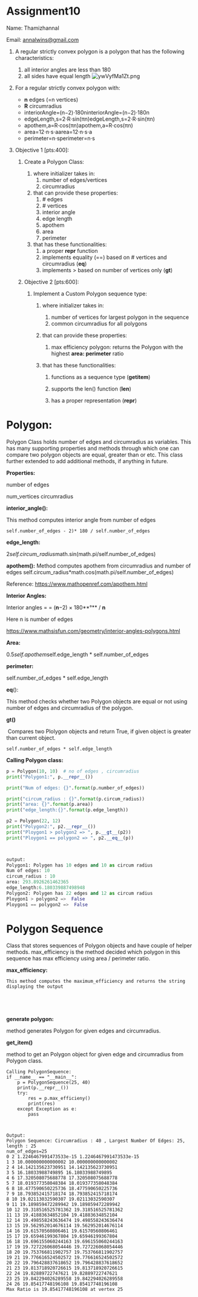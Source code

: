 # Assignment10

 

Name: Thamizhannal 

Email: annalwins@gmail.com



1. A regular strictly convex polygon is a polygon that has the following characteristics:

   1. all interior angles are less than 180
   2. all sides have equal length
      ![ywVyfMa1Zt.png](https://canvas.instructure.com/courses/2734597/files/143701655/preview) 

2. For a regular strictly convex polygon with:

   - **n** edges (=n vertices)
   - **R** circumradius
   - interiorAngle=(n−2)⋅180ninteriorAngle=(n−2)⋅180n
   - edgeLength,s=2⋅R⋅sin(πn)edgeLength,s=2⋅R⋅sin⁡(πn)
   - apothem,a=R⋅cos(πn)apothem,a=R⋅cos⁡(πn)
   - area=12⋅n⋅s⋅aarea=12⋅n⋅s⋅a
   - perimeter=n⋅sperimeter=n⋅s

3. Objective 1 [pts:400]:

   1. Create a Polygon Class:

      1. where initializer takes in:
         1. number of edges/vertices
         2. circumradius
      2. that can provide these properties:
         1. \# edges
         2. \# vertices
         3. interior angle
         4. edge length
         5. apothem
         6. area
         7. perimeter
      3. that has these functionalities:
         1. a proper __repr__ function
         2. implements equality (==) based on # vertices and circumradius (__eq__)
         3. implements > based on number of vertices only (__gt__)

   2. Objective 2 [pts:600]:

      1. Implement a Custom Polygon sequence type:

         1. where initializer takes in:

            1. number of vertices for largest polygon in the sequence
            2. common circumradius for all polygons

         2. that can provide these properties:

            1. max efficiency polygon: returns the Polygon with the highest **area: perimeter** ratio

         3. that has these functionalities:

            1. functions as a sequence type (__getitem__)

            2. supports the len() function (__len__)

            3. has a proper representation (__repr__)

               



# Polygon: 

Polygon Class holds number of edges and circumradius as variables. This has many supporting properties and methods through which one  can compare two polygon objects are equal, greater than or etc. This class further extended to add additional methods, if anything in future.



**Properties:**

number of edges

num_vertices
circumradius



**interior_angle():**

This method computes interior angle from number of edges


```
self.number_of_edges - 2)* 180 / self.number_of_edges
```



**edge_length:**

​	2*self.circum_radius*math.sin(math.pi/self.number_of_edges)

**apothem():**
Method computes apothem from circumradius and number of edges
self.circum_radius*math.cos(math.pi/self.number_of_edges)

Reference: https://www.mathopenref.com/apothem.html



**Interior Angles:**

Interior angles = = (**n**−2) × 180**°** / **n**

Here n is number of edges

https://www.mathsisfun.com/geometry/interior-angles-polygons.html



**Area:**

0.5*self.apothem*self.edge_length * self.number_of_edges



**perimeter:**

self.number_of_edges * self.edge_length

__eq__():

This method checks whether two Polygon objects are equal or not using number of edges and circumradius of the polygon.
     

**gt()**

​	Compares two Plolygon objects and return True, if given object is greater than current object.

```
self.number_of_edges * self.edge_length
```



**Calling Polygon class:**

```python
p = Polygon(10, 10)  # no of edges , circumradius
print("Polygon1:", p.__repr__())

print("Num of edges: {}".format(p.number_of_edges))

print("circum_radius : {}".format(p.circum_radius))
print("area: {}".format(p.area))
print("edge_length:{}".format(p.edge_length))

p2 = Polygon(22, 12)
print("Polygon2:", p2.__repr__())
print("Ploygon1 > polygon2 => ", p.__gt__(p2))
print("Ploygon1 == polygon2 => ", p2.__eq__(p))



output:
Polygon1: Polygen has 10 edges and 10 as circum radius
Num of edges: 10
circum_radius : 10
area: 293.8926261462365
edge_length:6.180339887498948
Polygon2: Polygen has 22 edges and 12 as circum radius
Ploygon1 > polygon2 =>  False
Ploygon1 == polygon2 =>  False
```



# Polygon Sequence

Class that stores sequences of Polygon objects and have couple of helper methods. max_efficiency is the method decided which polygon in this sequence has max efficiency using area / perimeter ratio.



**max_efficiency:** 

```
This method computes the maximum_efficiency and returns the string displaying the output
```

```




```

**generate polygon:**

method generates Polygon for given edges and circumradius.



**get_item()**

method to get an Polygon object for given edge and circumradius from Polygon class.



```
Calling PolygonSequence:
if __name__ == "__main__":
    p = PolygonSequence(25, 40)
    print(p.__repr__())
    try:
        res = p.max_efficieny()
        print(res)
    except Exception as e:
        pass
        
        
        
Output:
Polygon Sequence: Circumradius : 40 , Largest Number Of Edges: 25, length : 25
num_of_edges=25
0 2 1.2246467991473533e-15 1.2246467991473533e-15
1 3 10.000000000000002 10.000000000000002
2 4 14.142135623730951 14.142135623730951
3 5 16.18033988749895 16.18033988749895
4 6 17.320508075688778 17.320508075688778
5 7 18.019377358048384 18.019377358048384
6 8 18.477590650225736 18.477590650225736
7 9 18.793852415718174 18.793852415718174
8 10 19.02113032590307 19.02113032590307
9 11 19.189859472289942 19.189859472289942
10 12 19.318516525781362 19.318516525781362
11 13 19.41883634852104 19.41883634852104
12 14 19.498558243636474 19.498558243636474
13 15 19.562952014676114 19.562952014676114
14 16 19.61570560806461 19.61570560806461
15 17 19.65946199367804 19.65946199367804
16 18 19.696155060244163 19.696155060244163
17 19 19.727226068054446 19.727226068054446
18 20 19.753766811902757 19.753766811902757
19 21 19.776616524502572 19.776616524502572
20 22 19.796428837618652 19.796428837618652
21 23 19.813718920726615 19.813718920726615
22 24 19.82889722747621 19.82889722747621
23 25 19.842294026289558 19.842294026289558
24 26 19.85417748196108 19.85417748196108
Max Ratio is 19.85417748196108 at vertex 25
```







